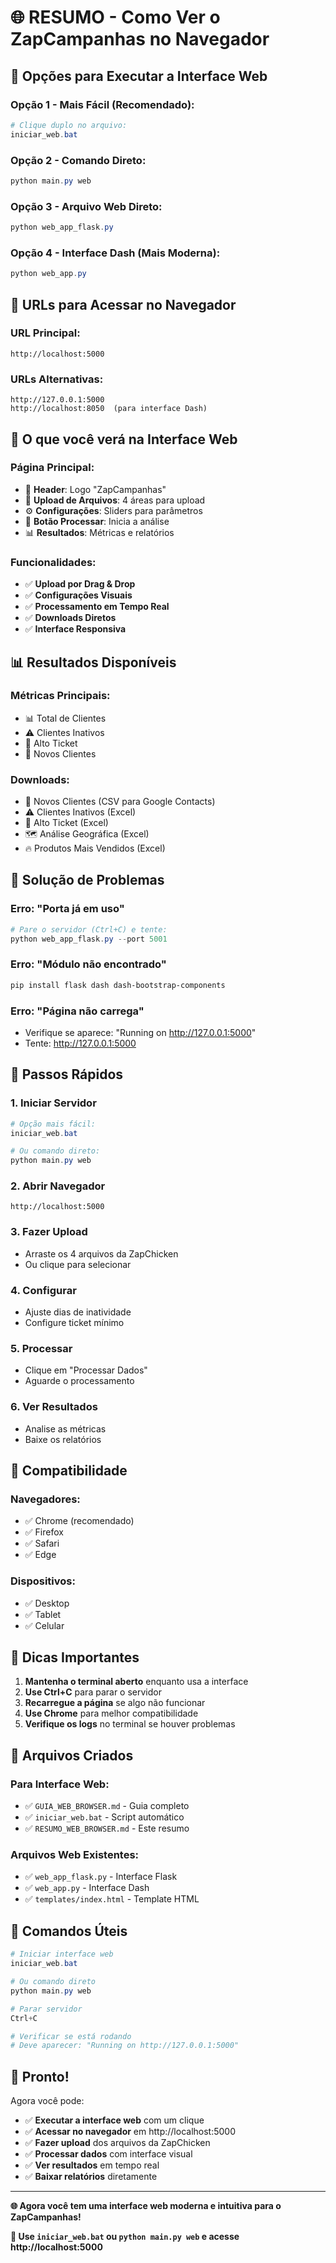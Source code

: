 # 🌐 RESUMO - Como Ver o ZapCampanhas no Navegador

## 🚀 Opções para Executar a Interface Web

### **Opção 1 - Mais Fácil (Recomendado):**
```powershell
# Clique duplo no arquivo:
iniciar_web.bat
```

### **Opção 2 - Comando Direto:**
```powershell
python main.py web
```

### **Opção 3 - Arquivo Web Direto:**
```powershell
python web_app_flask.py
```

### **Opção 4 - Interface Dash (Mais Moderna):**
```powershell
python web_app.py
```

## 📱 URLs para Acessar no Navegador

### **URL Principal:**
```
http://localhost:5000
```

### **URLs Alternativas:**
```
http://127.0.0.1:5000
http://localhost:8050  (para interface Dash)
```

## 🎯 O que você verá na Interface Web

### **Página Principal:**
- 🍗 **Header**: Logo "ZapCampanhas"
- 📁 **Upload de Arquivos**: 4 áreas para upload
- ⚙️ **Configurações**: Sliders para parâmetros
- 🚀 **Botão Processar**: Inicia a análise
- 📊 **Resultados**: Métricas e relatórios

### **Funcionalidades:**
- ✅ **Upload por Drag & Drop**
- ✅ **Configurações Visuais**
- ✅ **Processamento em Tempo Real**
- ✅ **Downloads Diretos**
- ✅ **Interface Responsiva**

## 📊 Resultados Disponíveis

### **Métricas Principais:**
- 📊 Total de Clientes
- ⚠️ Clientes Inativos
- 💎 Alto Ticket
- 📱 Novos Clientes

### **Downloads:**
- 📱 Novos Clientes (CSV para Google Contacts)
- ⚠️ Clientes Inativos (Excel)
- 💎 Alto Ticket (Excel)
- 🗺️ Análise Geográfica (Excel)
- 🔥 Produtos Mais Vendidos (Excel)

## 🔧 Solução de Problemas

### **Erro: "Porta já em uso"**
```powershell
# Pare o servidor (Ctrl+C) e tente:
python web_app_flask.py --port 5001
```

### **Erro: "Módulo não encontrado"**
```powershell
pip install flask dash dash-bootstrap-components
```

### **Erro: "Página não carrega"**
- Verifique se aparece: "Running on http://127.0.0.1:5000"
- Tente: http://127.0.0.1:5000

## 🚀 Passos Rápidos

### **1. Iniciar Servidor**
```powershell
# Opção mais fácil:
iniciar_web.bat

# Ou comando direto:
python main.py web
```

### **2. Abrir Navegador**
```
http://localhost:5000
```

### **3. Fazer Upload**
- Arraste os 4 arquivos da ZapChicken
- Ou clique para selecionar

### **4. Configurar**
- Ajuste dias de inatividade
- Configure ticket mínimo

### **5. Processar**
- Clique em "Processar Dados"
- Aguarde o processamento

### **6. Ver Resultados**
- Analise as métricas
- Baixe os relatórios

## 📱 Compatibilidade

### **Navegadores:**
- ✅ Chrome (recomendado)
- ✅ Firefox
- ✅ Safari
- ✅ Edge

### **Dispositivos:**
- ✅ Desktop
- ✅ Tablet
- ✅ Celular

## 🎯 Dicas Importantes

1. **Mantenha o terminal aberto** enquanto usa a interface
2. **Use Ctrl+C** para parar o servidor
3. **Recarregue a página** se algo não funcionar
4. **Use Chrome** para melhor compatibilidade
5. **Verifique os logs** no terminal se houver problemas

## 📁 Arquivos Criados

### **Para Interface Web:**
- ✅ `GUIA_WEB_BROWSER.md` - Guia completo
- ✅ `iniciar_web.bat` - Script automático
- ✅ `RESUMO_WEB_BROWSER.md` - Este resumo

### **Arquivos Web Existentes:**
- ✅ `web_app_flask.py` - Interface Flask
- ✅ `web_app.py` - Interface Dash
- ✅ `templates/index.html` - Template HTML

## 🔄 Comandos Úteis

```powershell
# Iniciar interface web
iniciar_web.bat

# Ou comando direto
python main.py web

# Parar servidor
Ctrl+C

# Verificar se está rodando
# Deve aparecer: "Running on http://127.0.0.1:5000"
```

## 🎉 Pronto!

Agora você pode:
- ✅ **Executar a interface web** com um clique
- ✅ **Acessar no navegador** em http://localhost:5000
- ✅ **Fazer upload** dos arquivos da ZapChicken
- ✅ **Processar dados** com interface visual
- ✅ **Ver resultados** em tempo real
- ✅ **Baixar relatórios** diretamente

---

**🌐 Agora você tem uma interface web moderna e intuitiva para o ZapCampanhas!**

**🚀 Use `iniciar_web.bat` ou `python main.py web` e acesse http://localhost:5000**
